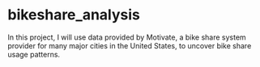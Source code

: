 # bikeshare_analysis
In this project, I will use data provided by Motivate, a bike share system provider for many major cities in the United States, to uncover bike share usage patterns.
